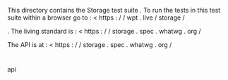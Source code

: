 This
directory
contains
the
Storage
test
suite
.
To
run
the
tests
in
this
test
suite
within
a
browser
go
to
:
<
https
:
/
/
wpt
.
live
/
storage
/
>
.
The
living
standard
is
:
<
https
:
/
/
storage
.
spec
.
whatwg
.
org
/
>
The
API
is
at
:
<
https
:
/
/
storage
.
spec
.
whatwg
.
org
/
#
api
>
